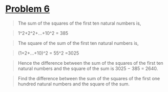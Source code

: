 # [Problem 6](https://projecteuler.net/problem=6)

>The sum of the squares of the first ten natural numbers is,

> 1^2+2^2+...+10^2 = 385

>The square of the sum of the first ten natural numbers is,

> (1+2+...+10)^2 = 55^2 =3025

>Hence the difference between the sum of the squares of the first ten natural numbers and the square of the sum is 3025 − 385 = 2640.

>Find the difference between the sum of the squares of the first one hundred natural numbers and the square of the sum.

